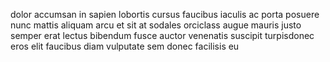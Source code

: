 dolor accumsan in sapien lobortis cursus faucibus iaculis ac porta posuere nunc
mattis aliquam arcu et sit at sodales orciclass augue mauris justo semper erat
lectus bibendum fusce auctor venenatis suscipit turpisdonec eros elit faucibus
diam vulputate sem donec facilisis eu